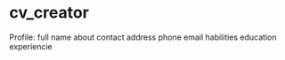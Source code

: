 # cv_creator

Profile:
full name
about
contact
address
phone
email
habilities
education
experiencie
